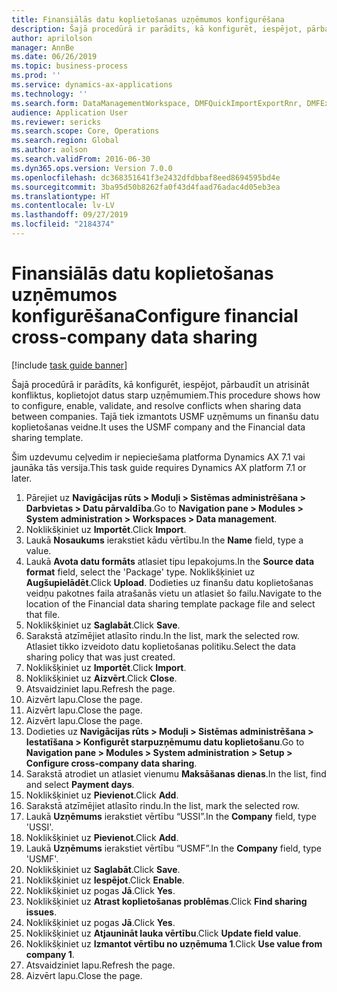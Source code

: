 ```yaml
---
title: Finansiālās datu koplietošanas uzņēmumos konfigurēšana
description: Šajā procedūrā ir parādīts, kā konfigurēt, iespējot, pārbaudīt un atrisināt konfliktus, koplietojot datus starp uzņēmumiem.
author: aprilolson
manager: AnnBe
ms.date: 06/26/2019
ms.topic: business-process
ms.prod: ''
ms.service: dynamics-ax-applications
ms.technology: ''
ms.search.form: DataManagementWorkspace, DMFQuickImportExportRnr, DMFExecutionHistoryWorkspace, DMFExecutionHistorySummary, DMFExecutionHistoryEntities,  SysDataSharingConfiguration, SysDataSharingDiscrepencies
audience: Application User
ms.reviewer: sericks
ms.search.scope: Core, Operations
ms.search.region: Global
ms.author: aolson
ms.search.validFrom: 2016-06-30
ms.dyn365.ops.version: Version 7.0.0
ms.openlocfilehash: dc368351641f3e2432dfdbbaf8eed8694595bd4e
ms.sourcegitcommit: 3ba95d50b8262fa0f43d4faad76adac4d05eb3ea
ms.translationtype: HT
ms.contentlocale: lv-LV
ms.lasthandoff: 09/27/2019
ms.locfileid: "2184374"
---
```

# <a name="configure-financial-cross-company-data-sharing"></a><span data-ttu-id="c8046-103">Finansiālās datu koplietošanas uzņēmumos konfigurēšana</span><span class="sxs-lookup"><span data-stu-id="c8046-103">Configure financial cross-company data sharing</span></span>

[!include [task guide banner](../../includes/task-guide-banner.md)]

<span data-ttu-id="c8046-104">Šajā procedūrā ir parādīts, kā konfigurēt, iespējot, pārbaudīt un atrisināt konfliktus, koplietojot datus starp uzņēmumiem.</span><span class="sxs-lookup"><span data-stu-id="c8046-104">This procedure shows how to configure, enable, validate, and resolve conflicts when sharing data between companies.</span></span> <span data-ttu-id="c8046-105">Tajā tiek izmantots USMF uzņēmums un finanšu datu koplietošanas veidne.</span><span class="sxs-lookup"><span data-stu-id="c8046-105">It uses the USMF company and the Financial data sharing template.</span></span>

<span data-ttu-id="c8046-106">Šim uzdevumu ceļvedim ir nepieciešama platforma Dynamics AX 7.1 vai jaunāka tās versija.</span><span class="sxs-lookup"><span data-stu-id="c8046-106">This task guide requires Dynamics AX platform 7.1 or later.</span></span>

1. <span data-ttu-id="c8046-107">Pārejiet uz **Navigācijas rūts > Moduļi > Sistēmas administrēšana > Darbvietas > Datu pārvaldība**.</span><span class="sxs-lookup"><span data-stu-id="c8046-107">Go to **Navigation pane > Modules > System administration > Workspaces > Data management**.</span></span>
2. <span data-ttu-id="c8046-108">Noklikšķiniet uz **Importēt**.</span><span class="sxs-lookup"><span data-stu-id="c8046-108">Click **Import**.</span></span>
3. <span data-ttu-id="c8046-109">Laukā **Nosaukums** ierakstiet kādu vērtību.</span><span class="sxs-lookup"><span data-stu-id="c8046-109">In the **Name** field, type a value.</span></span>
4. <span data-ttu-id="c8046-110">Laukā **Avota datu formāts** atlasiet tipu Iepakojums.</span><span class="sxs-lookup"><span data-stu-id="c8046-110">In the **Source data format** field, select the 'Package' type.</span></span> <span data-ttu-id="c8046-111">Noklikšķiniet uz **Augšupielādēt**.</span><span class="sxs-lookup"><span data-stu-id="c8046-111">Click **Upload**.</span></span> <span data-ttu-id="c8046-112">Dodieties uz finanšu datu koplietošanas veidņu pakotnes faila atrašanās vietu un atlasiet šo failu.</span><span class="sxs-lookup"><span data-stu-id="c8046-112">Navigate to the location of the Financial data sharing template package file and select that file.</span></span>
5. <span data-ttu-id="c8046-113">Noklikšķiniet uz **Saglabāt**.</span><span class="sxs-lookup"><span data-stu-id="c8046-113">Click **Save**.</span></span>
6. <span data-ttu-id="c8046-114">Sarakstā atzīmējiet atlasīto rindu.</span><span class="sxs-lookup"><span data-stu-id="c8046-114">In the list, mark the selected row.</span></span> <span data-ttu-id="c8046-115">Atlasiet tikko izveidoto datu koplietošanas politiku.</span><span class="sxs-lookup"><span data-stu-id="c8046-115">Select the data sharing policy that was just created.</span></span>  
7. <span data-ttu-id="c8046-116">Noklikšķiniet uz **Importēt**.</span><span class="sxs-lookup"><span data-stu-id="c8046-116">Click **Import**.</span></span>
8. <span data-ttu-id="c8046-117">Noklikšķiniet uz **Aizvērt**.</span><span class="sxs-lookup"><span data-stu-id="c8046-117">Click **Close**.</span></span>
9. <span data-ttu-id="c8046-118">Atsvaidziniet lapu.</span><span class="sxs-lookup"><span data-stu-id="c8046-118">Refresh the page.</span></span>
10. <span data-ttu-id="c8046-119">Aizvērt lapu.</span><span class="sxs-lookup"><span data-stu-id="c8046-119">Close the page.</span></span>
11. <span data-ttu-id="c8046-120">Aizvērt lapu.</span><span class="sxs-lookup"><span data-stu-id="c8046-120">Close the page.</span></span>
12. <span data-ttu-id="c8046-121">Aizvērt lapu.</span><span class="sxs-lookup"><span data-stu-id="c8046-121">Close the page.</span></span>
13. <span data-ttu-id="c8046-122">Dodieties uz **Navigācijas rūts > Moduļi > Sistēmas administrēšana > Iestatīšana > Konfigurēt starpuzņēmumu datu koplietošanu**.</span><span class="sxs-lookup"><span data-stu-id="c8046-122">Go to **Navigation pane > Modules > System administration > Setup > Configure cross-company data sharing**.</span></span>
14. <span data-ttu-id="c8046-123">Sarakstā atrodiet un atlasiet vienumu **Maksāšanas dienas**.</span><span class="sxs-lookup"><span data-stu-id="c8046-123">In the list, find and select **Payment days**.</span></span>
15. <span data-ttu-id="c8046-124">Noklikšķiniet uz **Pievienot**.</span><span class="sxs-lookup"><span data-stu-id="c8046-124">Click **Add**.</span></span>
16. <span data-ttu-id="c8046-125">Sarakstā atzīmējiet atlasīto rindu.</span><span class="sxs-lookup"><span data-stu-id="c8046-125">In the list, mark the selected row.</span></span>
17. <span data-ttu-id="c8046-126">Laukā **Uzņēmums** ierakstiet vērtību “USSI”.</span><span class="sxs-lookup"><span data-stu-id="c8046-126">In the **Company** field, type 'USSI'.</span></span>
18. <span data-ttu-id="c8046-127">Noklikšķiniet uz **Pievienot**.</span><span class="sxs-lookup"><span data-stu-id="c8046-127">Click **Add**.</span></span>
19. <span data-ttu-id="c8046-128">Laukā **Uzņēmums** ierakstiet vērtību “USMF”.</span><span class="sxs-lookup"><span data-stu-id="c8046-128">In the **Company** field, type 'USMF'.</span></span>
20. <span data-ttu-id="c8046-129">Noklikšķiniet uz **Saglabāt**.</span><span class="sxs-lookup"><span data-stu-id="c8046-129">Click **Save**.</span></span>
21. <span data-ttu-id="c8046-130">Noklikšķiniet uz **Iespējot**.</span><span class="sxs-lookup"><span data-stu-id="c8046-130">Click **Enable**.</span></span>
22. <span data-ttu-id="c8046-131">Noklikšķiniet uz pogas **Jā**.</span><span class="sxs-lookup"><span data-stu-id="c8046-131">Click **Yes**.</span></span>
23. <span data-ttu-id="c8046-132">Noklikšķiniet uz **Atrast koplietošanas problēmas**.</span><span class="sxs-lookup"><span data-stu-id="c8046-132">Click **Find sharing issues**.</span></span>
24. <span data-ttu-id="c8046-133">Noklikšķiniet uz pogas **Jā**.</span><span class="sxs-lookup"><span data-stu-id="c8046-133">Click **Yes**.</span></span>
25. <span data-ttu-id="c8046-134">Noklikšķiniet uz **Atjaunināt lauka vērtību**.</span><span class="sxs-lookup"><span data-stu-id="c8046-134">Click **Update field value**.</span></span>
26. <span data-ttu-id="c8046-135">Noklikšķiniet uz **Izmantot vērtību no uzņēmuma 1**.</span><span class="sxs-lookup"><span data-stu-id="c8046-135">Click **Use value from company 1**.</span></span>
27. <span data-ttu-id="c8046-136">Atsvaidziniet lapu.</span><span class="sxs-lookup"><span data-stu-id="c8046-136">Refresh the page.</span></span>
28. <span data-ttu-id="c8046-137">Aizvērt lapu.</span><span class="sxs-lookup"><span data-stu-id="c8046-137">Close the page.</span></span>

